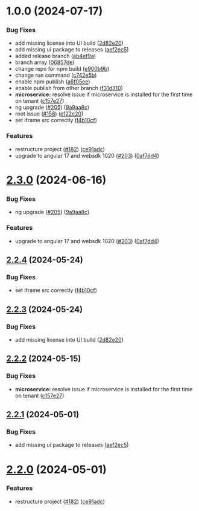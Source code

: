 # 1.0.0 (2024-07-17)


### Bug Fixes

* add missing license into UI build ([2d82e20](https://github.com/mstoffel-sag/cumulocity-node-red/commit/2d82e20f3aa04dec6c6269cd21e262924719ee91))
* add missing ui package to releases ([aef2ec5](https://github.com/mstoffel-sag/cumulocity-node-red/commit/aef2ec541e8e28aa5381a1d36d01015ebeb6e859))
* added release branch ([ab4ef9a](https://github.com/mstoffel-sag/cumulocity-node-red/commit/ab4ef9a68542f6438f2baa9fc11c1094f99516b8))
* branch array ([06857de](https://github.com/mstoffel-sag/cumulocity-node-red/commit/06857dec67a2161cd942471373a140e1f538c8ec))
* change repo for npm build ([e900b9b](https://github.com/mstoffel-sag/cumulocity-node-red/commit/e900b9bff3fa324b379e8c9686c0fbab88c1b794))
* change run command ([c742e5b](https://github.com/mstoffel-sag/cumulocity-node-red/commit/c742e5bad8f3ce313e9dd0d7623887be4b710a09))
* enable npm publish ([a6f05ee](https://github.com/mstoffel-sag/cumulocity-node-red/commit/a6f05ee62ee3e634b175c9773c20489b6edbd8a7))
* enable publish from other branch ([f31d310](https://github.com/mstoffel-sag/cumulocity-node-red/commit/f31d3105c7d4c81f408ffef98853632d8faad265))
* **microservice:** resolve issue if microservice is installed for the first time on tenant ([c157e27](https://github.com/mstoffel-sag/cumulocity-node-red/commit/c157e277f8b1d41c6b3557671183781412ec4501))
* ng upgrade ([#205](https://github.com/mstoffel-sag/cumulocity-node-red/issues/205)) ([9a9aa8c](https://github.com/mstoffel-sag/cumulocity-node-red/commit/9a9aa8c497cf5bcd4f22dee6ebbb20ad691f670c))
* root issue ([#158](https://github.com/mstoffel-sag/cumulocity-node-red/issues/158)) ([e122c20](https://github.com/mstoffel-sag/cumulocity-node-red/commit/e122c2076b9b1bbc4265f644e3d1b8cd34ab8113))
* set iframe src correctly ([f4b10cf](https://github.com/mstoffel-sag/cumulocity-node-red/commit/f4b10cf41f14616efa6b6017b2aa995b62b52f95))


### Features

* restructure project ([#182](https://github.com/mstoffel-sag/cumulocity-node-red/issues/182)) ([ce91adc](https://github.com/mstoffel-sag/cumulocity-node-red/commit/ce91adc1335484092bdc27d92202cf63ee75faed))
* upgrade to angular 17 and websdk 1020 ([#203](https://github.com/mstoffel-sag/cumulocity-node-red/issues/203)) ([0af7dd4](https://github.com/mstoffel-sag/cumulocity-node-red/commit/0af7dd45a0ff6c7d78ced6cc1f33f982a4ef388f))

# [2.3.0](https://github.com/SoftwareAG/cumulocity-node-red/compare/v2.2.4...v2.3.0) (2024-06-16)


### Bug Fixes

* ng upgrade ([#205](https://github.com/SoftwareAG/cumulocity-node-red/issues/205)) ([9a9aa8c](https://github.com/SoftwareAG/cumulocity-node-red/commit/9a9aa8c497cf5bcd4f22dee6ebbb20ad691f670c))


### Features

* upgrade to angular 17 and websdk 1020 ([#203](https://github.com/SoftwareAG/cumulocity-node-red/issues/203)) ([0af7dd4](https://github.com/SoftwareAG/cumulocity-node-red/commit/0af7dd45a0ff6c7d78ced6cc1f33f982a4ef388f))

## [2.2.4](https://github.com/SoftwareAG/cumulocity-node-red/compare/v2.2.3...v2.2.4) (2024-05-24)


### Bug Fixes

* set iframe src correctly ([f4b10cf](https://github.com/SoftwareAG/cumulocity-node-red/commit/f4b10cf41f14616efa6b6017b2aa995b62b52f95))

## [2.2.3](https://github.com/SoftwareAG/cumulocity-node-red/compare/v2.2.2...v2.2.3) (2024-05-24)


### Bug Fixes

* add missing license into UI build ([2d82e20](https://github.com/SoftwareAG/cumulocity-node-red/commit/2d82e20f3aa04dec6c6269cd21e262924719ee91))

## [2.2.2](https://github.com/SoftwareAG/cumulocity-node-red/compare/v2.2.1...v2.2.2) (2024-05-15)


### Bug Fixes

* **microservice:** resolve issue if microservice is installed for the first time on tenant ([c157e27](https://github.com/SoftwareAG/cumulocity-node-red/commit/c157e277f8b1d41c6b3557671183781412ec4501))

## [2.2.1](https://github.com/SoftwareAG/cumulocity-node-red/compare/v2.2.0...v2.2.1) (2024-05-01)


### Bug Fixes

* add missing ui package to releases ([aef2ec5](https://github.com/SoftwareAG/cumulocity-node-red/commit/aef2ec541e8e28aa5381a1d36d01015ebeb6e859))

# [2.2.0](https://github.com/SoftwareAG/cumulocity-node-red/compare/v2.1.2...v2.2.0) (2024-05-01)


### Features

* restructure project ([#182](https://github.com/SoftwareAG/cumulocity-node-red/issues/182)) ([ce91adc](https://github.com/SoftwareAG/cumulocity-node-red/commit/ce91adc1335484092bdc27d92202cf63ee75faed))
